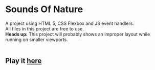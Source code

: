 <h1>Sounds Of Nature</h1>
A project using HTML 5, CSS Flexbox and JS event handlers.
<br>
All files in this project are free to use.
<br>
<strong>Heads up:</strong> This project will probably shows an improper layout while running on smaller viewports.
<br>
<br>
<h2>Play it <a href="https://niknows.github.io/sounds-of-nature/.">here</a></h2>
